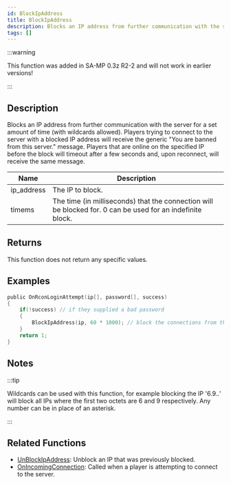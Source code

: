 ```yaml
---
id: BlockIpAddress
title: BlockIpAddress
description: Blocks an IP address from further communication with the server for a set amount of time (with wildcards allowed).
tags: []
---
```


:::warning

This function was added in SA-MP 0.3z R2-2 and will not work in earlier versions!

:::

## Description

Blocks an IP address from further communication with the server for a set amount of time (with wildcards allowed). Players trying to connect to the server with a blocked IP address will receive the generic "You are banned from this server." message. Players that are online on the specified IP before the block will timeout after a few seconds and, upon reconnect, will receive the same message.

| Name | Description |
| --- | --- |
| ip_address | The IP to block. |
| timems | The time (in milliseconds) that the connection will be blocked for. 0 can be used for an indefinite block. |

## Returns

This function does not return any specific values.

## Examples

```c
public OnRconLoginAttempt(ip[], password[], success)
{
    if(!success) // if they supplied a bad password
    {
        BlockIpAddress(ip, 60 * 1000); // block the connections from this ip for one minute
    }
    return 1;
}
```

## Notes

:::tip

Wildcards can be used with this function, for example blocking the IP '6.9._._' will block all IPs where the first two octets are 6 and 9 respectively. Any number can be in place of an asterisk.

:::

## Related Functions

- [UnBlockIpAddress](UnBlockIpAddress): Unblock an IP that was previously blocked.
- [OnIncomingConnection](../callbacks/OnIncomingConnection): Called when a player is attempting to connect to the server.
